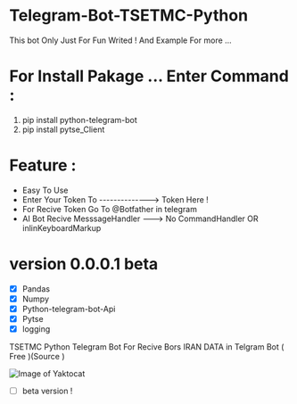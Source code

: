 # Telegram-Bot-TSETMC-Python
This bot Only Just For Fun Writed ! And Example For more ...

# For Install Pakage ... Enter Command :
1. pip install python-telegram-bot
2. pip install pytse_Client

# Feature :

* Easy To Use 
* Enter Your Token To --------------> Token Here !
* For Recive Token Go To @Botfather in telegram
* AI Bot Recive MesssageHandler ---> No CommandHandler OR inlinKeyboardMarkup

# version 0.0.0.1 beta

- [x] Pandas
- [x] Numpy
- [x] Python-telegram-bot-Api
- [x] Pytse
- [x] logging

TSETMC Python Telegram Bot For Recive Bors IRAN DATA in Telgram Bot ( Free )(Source )


![Image of Yaktocat](https://github.com/Pythoniha/Telegram-Bot-TSETMC-Python-/blob/master/bors_telegram.jpg)

- [ ] beta version ! 
